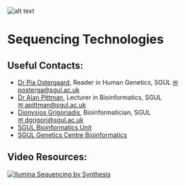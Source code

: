 ![alt text](https://ukeducationguide.com/wp-content/uploads/2014/10/stgeorgeslondon.jpg "St George's, University of London") 
# Sequencing Technologies

## Useful Contacts: 
- [Dr Pia Ostergaard](https://www.sgul.ac.uk/profiles/pia-ostergaard), Reader in Human Genetics, SGUL
	[✉ posterga@sgul.ac.uk](mailto:apittman@sgul.ac.uk)
- [Dr Alan Pittman](https://github.com/alanmichaelpittman100), Lecturer in Bioinformatics, SGUL  
	[✉ apittman@sgul.ac.uk](mailto:apittman@sgul.ac.uk)
- [Dionysios Grigoriadis](https://github.com/digrigor), Bioinformatician, SGUL  
	[✉ dgrigori@sgul.ac.uk](mailto:dgrigori@sgul.ac.uk)
- [SGUL Bioinformatics Unit](http://bioinformatics.sgul.ac.uk/)
- [SGUL Genetics Centre Bioinformatics](https://github.com/sgul-genetics-centre-bioinformatics)

## Video Resources:
[![llumina Sequencing by Synthesis](https://res.cloudinary.com/marcomontalbano/image/upload/v1596465741/video_to_markdown/images/youtube--fCd6B5HRaZ8-c05b58ac6eb4c4700831b2b3070cd403.jpg)](https://www.youtube.com/watch?v=fCd6B5HRaZ8 "llumina Sequencing by Synthesis")
